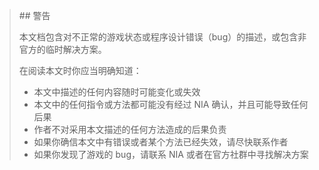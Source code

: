 <blockquote class='bq-serious'>
## 警告

本文档包含对不正常的游戏状态或程序设计错误（bug）的描述，或包含非官方的临时解决方案。

在阅读本文时你应当明确知道：

 * 本文中描述的任何内容随时可能变化或失效
 * 本文中的任何指令或方法都可能没有经过 NIA 确认，并且可能导致任何后果
 * 作者不对采用本文描述的任何方法造成的后果负责
 * 如果你确信本文中有错误或者某个方法已经失效，请尽快联系作者
 * 如果你发现了游戏的 bug，请联系 NIA 或者在官方社群中寻找解决方案
</blockquote>
